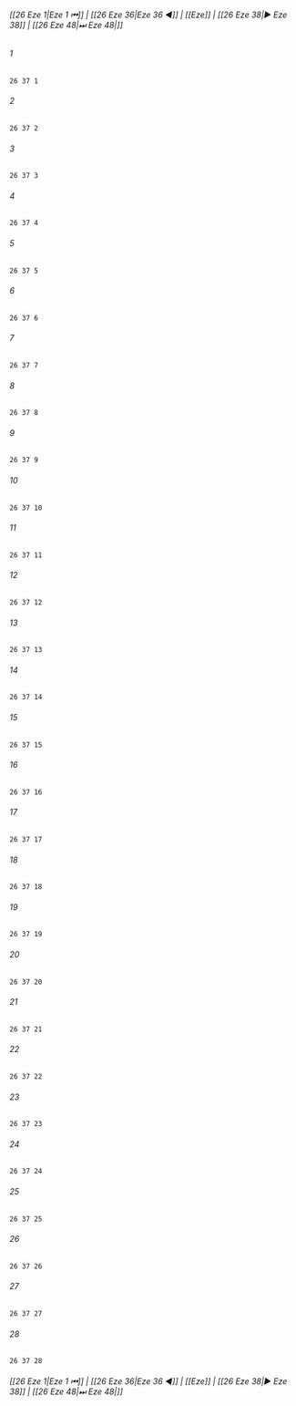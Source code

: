 
###### [[26 Eze 1|Eze 1 ⏮]] | [[26 Eze 36|Eze 36 ◀]] | [[Eze]] | [[26 Eze 38|▶ Eze 38]] | [[26 Eze 48|⏭ Eze 48|]]

###### 1
``` verse
26 37 1 
```
###### 2
``` verse
26 37 2 
```
###### 3
``` verse
26 37 3 
```
###### 4
``` verse
26 37 4 
```
###### 5
``` verse
26 37 5 
```
###### 6
``` verse
26 37 6 
```
###### 7
``` verse
26 37 7 
```
###### 8
``` verse
26 37 8 
```
###### 9
``` verse
26 37 9 
```
###### 10
``` verse
26 37 10 
```
###### 11
``` verse
26 37 11 
```
###### 12
``` verse
26 37 12 
```
###### 13
``` verse
26 37 13 
```
###### 14
``` verse
26 37 14 
```
###### 15
``` verse
26 37 15 
```
###### 16
``` verse
26 37 16 
```
###### 17
``` verse
26 37 17 
```
###### 18
``` verse
26 37 18 
```
###### 19
``` verse
26 37 19 
```
###### 20
``` verse
26 37 20 
```
###### 21
``` verse
26 37 21 
```
###### 22
``` verse
26 37 22 
```
###### 23
``` verse
26 37 23 
```
###### 24
``` verse
26 37 24 
```
###### 25
``` verse
26 37 25 
```
###### 26
``` verse
26 37 26 
```
###### 27
``` verse
26 37 27 
```
###### 28
``` verse
26 37 28 
```

###### [[26 Eze 1|Eze 1 ⏮]] | [[26 Eze 36|Eze 36 ◀]] | [[Eze]] | [[26 Eze 38|▶ Eze 38]] | [[26 Eze 48|⏭ Eze 48|]]

